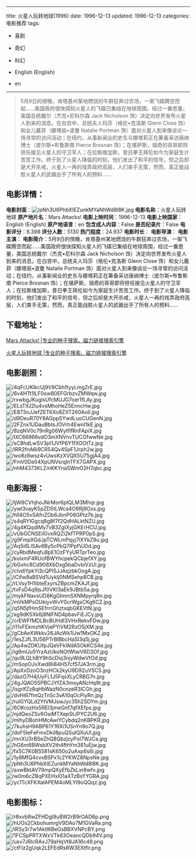 
---
title: 火星人玩转地球(1996)
date: 1996-12-13
updated: 1996-12-13
categories: 电影推荐
tags:
- 喜剧
- 奇幻
- 科幻

- English (English)
- en
---


> 5月9日的傍晚，肯塔基州某地燃烧的牛群狂奔过农场，一架飞碟腾空而起……美国政府很快探知火星人的飞碟已集结在地球周围，经过一番思量，美国总统戴尔（杰克•尼科尔森 Jack Nicholson 饰）决定向世界发布火星人到来的消息。在白宫中，总统夫人玛莎（格伦•克洛斯 Glenn Close 饰）和女儿戴菲（娜塔丽•波曼 Natalie Portman 饰）面对火星人到来像谈论一场寻常的访问活动；在纽约，从事新闻业的史东与娜塔莉正在筹备采访唐纳博士（皮尔斯•布鲁斯南 Pierce Brosnan 饰）；在堪萨斯，瑞奇的哥哥即将担任接见火星人的守卫军人；在拉斯维加斯，昔日拳王拜伦如今为家庭生计苦苦工作。终于到了火星人降临的时刻，他们发出了和平的信号，但之后却是大开杀戒，火星人一再的戏弄政府高层，人们束手无策，然而，真正能战胜火星人的武器出乎了所有人的预料……

## **电影详情**：

**电影封面**：<img src="https://image.tmdb.org/t/p/w200/pNh3U6PhbXIEZunkMYaNhWd8l8K.jpg" alt="/pNh3U6PhbXIEZunkMYaNhWd8l8K.jpg" title="/pNh3U6PhbXIEZunkMYaNhWd8l8K.jpg">
**电影名称**：火星人玩转地球
**原产地片名**：Mars Attacks!
**电影上映时间**：1996-12-13
**电影上映国家**：English (English)
**原产地语言**：en
**包含成人内容**：False
**是否纪录片**：False
**电影评分**：6.398
**评分人数**：5130
**热门程度**：24.937
**电影时长**：
**电影导演**：
**电影主演**：
**电影简介**：5月9日的傍晚，肯塔基州某地燃烧的牛群狂奔过农场，一架飞碟腾空而起……美国政府很快探知火星人的飞碟已集结在地球周围，经过一番思量，美国总统戴尔（杰克•尼科尔森 Jack Nicholson 饰）决定向世界发布火星人到来的消息。在白宫中，总统夫人玛莎（格伦•克洛斯 Glenn Close 饰）和女儿戴菲（娜塔丽•波曼 Natalie Portman 饰）面对火星人到来像谈论一场寻常的访问活动；在纽约，从事新闻业的史东与娜塔莉正在筹备采访唐纳博士（皮尔斯•布鲁斯南 Pierce Brosnan 饰）；在堪萨斯，瑞奇的哥哥即将担任接见火星人的守卫军人；在拉斯维加斯，昔日拳王拜伦如今为家庭生计苦苦工作。终于到了火星人降临的时刻，他们发出了和平的信号，但之后却是大开杀戒，火星人一再的戏弄政府高层，人们束手无策，然而，真正能战胜火星人的武器出乎了所有人的预料……

## **下载地址**：
[Mars Attacks! |专业的种子搜索、磁力链接搜索引擎](https://movie.amd794.com:2083/?search=Mars%20Attacks%21&ordering=&mode=match_phrase&page_size=10&page=1)

[火星人玩转地球 |专业的种子搜索、磁力链接搜索引擎](https://movie.amd794.com:2083/?search=%E7%81%AB%E6%98%9F%E4%BA%BA%E7%8E%A9%E8%BD%AC%E5%9C%B0%E7%90%83&ordering=&mode=match_phrase&page_size=10&page=1)
 

## **电影剧照**：
<img src="https://image.tmdb.org/t/p/original/4qFcUKlkcUj9V9Cbh1tyyLmg2rE.jpg" alt="/4qFcUKlkcUj9V9Cbh1tyyLmg2rE.jpg" title="/4qFcUKlkcUj9V9Cbh1tyyLmg2rE.jpg"><img src="https://image.tmdb.org/t/p/original/6v4HTt1lLF0xw80EFGrbzvZMWqw.jpg" alt="/6v4HTt1lLF0xw80EFGrbzvZMWqw.jpg" title="/6v4HTt1lLF0xw80EFGrbzvZMWqw.jpg"><img src="https://image.tmdb.org/t/p/original/rxwbgJKuglsUfcMUJG7oer1fLAy.jpg" alt="/rxwbgJKuglsUfcMUJG7oer1fLAy.jpg" title="/rxwbgJKuglsUfcMUJG7oer1fLAy.jpg"><img src="https://image.tmdb.org/t/p/original/ELsTifJ2lu4vsMhoHeZ5EnncHw.jpg" alt="/ELsTifJ2lu4vsMhoHeZ5EnncHw.jpg" title="/ELsTifJ2lu4vsMhoHeZ5EnncHw.jpg"><img src="https://image.tmdb.org/t/p/original/E873oJJefZET6Xo8ZXT260Aoll.jpg" alt="/E873oJJefZET6Xo8ZXT260Aoll.jpg" title="/E873oJJefZET6Xo8ZXT260Aoll.jpg"><img src="https://image.tmdb.org/t/p/original/d9DeuR70Y8AGppSYwdLuoCUGenN.jpg" alt="/d9DeuR70Y8AGppSYwdLuoCUGenN.jpg" title="/d9DeuR70Y8AGppSYwdLuoCUGenN.jpg"><img src="https://image.tmdb.org/t/p/original/2FZnx1UDauBbtsJOVrh4EwnI1kE.jpg" alt="/2FZnx1UDauBbtsJOVrh4EwnI1kE.jpg" title="/2FZnx1UDauBbtsJOVrh4EwnI1kE.jpg"><img src="https://image.tmdb.org/t/p/original/8zqNV0c79nRg06WylfIfRnFApiX.jpg" alt="/8zqNV0c79nRg06WylfIfRnFApiX.jpg" title="/8zqNV0c79nRg06WylfIfRnFApiX.jpg"><img src="https://image.tmdb.org/t/p/original/lXC66966vdO3mXNVnvTUCGfwwNe.jpg" alt="/lXC66966vdO3mXNVnvTUCGfwwNe.jpg" title="/lXC66966vdO3mXNVnvTUCGfwwNe.jpg"><img src="https://image.tmdb.org/t/p/original/sC8hdLwSV3pI1JVfP6Y1fXOOtTz.jpg" alt="/sC8hdLwSV3pI1JVfP6Y1fXOOtTz.jpg" title="/sC8hdLwSV3pI1JVfP6Y1fXOOtTz.jpg"><img src="https://image.tmdb.org/t/p/original/lRR2fnA6i9CR54Qv4SpF1Jrph2w.jpg" alt="/lRR2fnA6i9CR54Qv4SpF1Jrph2w.jpg" title="/lRR2fnA6i9CR54Qv4SpF1Jrph2w.jpg"><img src="https://image.tmdb.org/t/p/original/wo8z8wsz4vUwsKzXVQX5U75gjA4.jpg" alt="/wo8z8wsz4vUwsKzXVQX5U75gjA4.jpg" title="/wo8z8wsz4vUwsKzXVQX5U75gjA4.jpg"><img src="https://image.tmdb.org/t/p/original/FmV0De04XpUNVsrqlnTFX7GAPX.jpg" alt="/FmV0De04XpUNVsrqlnTFX7GAPX.jpg" title="/FmV0De04XpUNVsrqlnTFX7GAPX.jpg"><img src="https://image.tmdb.org/t/p/original/nhM4373KLZmKKYnaSWmO2H7qbc.jpg" alt="/nhM4373KLZmKKYnaSWmO2H7qbc.jpg" title="/nhM4373KLZmKKYnaSWmO2H7qbc.jpg">

## **电影海报**：
<img src="https://image.tmdb.org/t/p/original/ljW8CVhjhoJNrMor6pIQLM3Mhqr.jpg" alt="/ljW8CVhjhoJNrMor6pIQLM3Mhqr.jpg" title="/ljW8CVhjhoJNrMor6pIQLM3Mhqr.jpg"><img src="https://image.tmdb.org/t/p/original/ywI3vayK5pZD5tLWca4O9Rj9Oxs.jpg" alt="/ywI3vayK5pZD5tLWca4O9Rj9Oxs.jpg" title="/ywI3vayK5pZD5tLWca4O9Rj9Oxs.jpg"><img src="https://image.tmdb.org/t/p/original/hll4O5vSAfnZDb6JbnP06GPtz7b.jpg" alt="/hll4O5vSAfnZDb6JbnP06GPtz7b.jpg" title="/hll4O5vSAfnZDb6JbnP06GPtz7b.jpg"><img src="https://image.tmdb.org/t/p/original/s4qRYlGgcq8g8f7f2QdHALktNZU.jpg" alt="/s4qRYlGgcq8g8f7f2QdHALktNZU.jpg" title="/s4qRYlGgcq8g8f7f2QdHALktNZU.jpg"><img src="https://image.tmdb.org/t/p/original/4g4KQqdIMy7vB3ZgIXyjGKErHCU.jpg" alt="/4g4KQqdIMy7vB3ZgIXyjGKErHCU.jpg" title="/4g4KQqdIMy7vB3ZgIXyjGKErHCU.jpg"><img src="https://image.tmdb.org/t/p/original/vUbGCNSEilGvxRQZi2kfTPRP0pS.jpg" alt="/vUbGCNSEilGvxRQZi2kfTPRP0pS.jpg" title="/vUbGCNSEilGvxRQZi2kfTPRP0pS.jpg"><img src="https://image.tmdb.org/t/p/original/g9FmpXGdJpTCWLmPqyj7lXYkZ9u.jpg" alt="/g9FmpXGdJpTCWLmPqyj7lXYkZ9u.jpg" title="/g9FmpXGdJpTCWLmPqyj7lXYkZ9u.jpg"><img src="https://image.tmdb.org/t/p/original/Aq5i6LlSAv8By5cPkQ7lPpfVJ0d.jpg" alt="/Aq5i6LlSAv8By5cPkQ7lPpfVJ0d.jpg" title="/Aq5i6LlSAv8By5cPkQ7lPpfVJ0d.jpg"><img src="https://image.tmdb.org/t/p/original/cyRbdMeqfu8pE1OzFYyURTprTeo.jpg" alt="/cyRbdMeqfu8pE1OzFYyURTprTeo.jpg" title="/cyRbdMeqfu8pE1OzFYyURTprTeo.jpg"><img src="https://image.tmdb.org/t/p/original/koIxmF4RUofBWYhcpekQCbjefXY.jpg" alt="/koIxmF4RUofBWYhcpekQCbjefXY.jpg" title="/koIxmF4RUofBWYhcpekQCbjefXY.jpg"><img src="https://image.tmdb.org/t/p/original/bGxhc8Cd908XbDxg5baDvbiVzUI.jpg" alt="/bGxhc8Cd908XbDxg5baDvbiVzUI.jpg" title="/bGxhc8Cd908XbDxg5baDvbiVzUI.jpg"><img src="https://image.tmdb.org/t/p/original/clvdiYpkYi3cQPl5JJAqzbkOogA.jpg" alt="/clvdiYpkYi3cQPl5JJAqzbkOogA.jpg" title="/clvdiYpkYi3cQPl5JJAqzbkOogA.jpg"><img src="https://image.tmdb.org/t/p/original/iCifw8aBSVd1UykIj0NMSehp8CB.jpg" alt="/iCifw8aBSVd1UykIj0NMSehp8CB.jpg" title="/iCifw8aBSVd1UykIj0NMSehp8CB.jpg"><img src="https://image.tmdb.org/t/p/original/rLVsy1H1ibteExyrsZBpcmZKAJf.jpg" alt="/rLVsy1H1ibteExyrsZBpcmZKAJf.jpg" title="/rLVsy1H1ibteExyrsZBpcmZKAJf.jpg"><img src="https://image.tmdb.org/t/p/original/tvFsD4q9jsJf0VKI3aEk9JBtb5a.jpg" alt="/tvFsD4q9jsJf0VKI3aEk9JBtb5a.jpg" title="/tvFsD4q9jsJf0VKI3aEk9JBtb5a.jpg"><img src="https://image.tmdb.org/t/p/original/mykFNavsUD8KgGImmSXNMpyrqRn.jpg" alt="/mykFNavsUD8KgGImmSXNMpyrqRn.jpg" title="/mykFNavsUD8KgGImmSXNMpyrqRn.jpg"><img src="https://image.tmdb.org/t/p/original/mVkMPsOUkiyvWvY0crWgsCKg6CZ.jpg" alt="/mVkMPsOUkiyvWvY0crWgsCKg6CZ.jpg" title="/mVkMPsOUkiyvWvY0crWgsCKg6CZ.jpg"><img src="https://image.tmdb.org/t/p/original/q5N5jfHmSEfrrrGhztxqbGKEVtN.jpg" alt="/q5N5jfHmSEfrrrGhztxqbGKEVtN.jpg" title="/q5N5jfHmSEfrrrGhztxqbGKEVtN.jpg"><img src="https://image.tmdb.org/t/p/original/xg9dK5Xk6j8NlFND4pbavFiEJCy.jpg" alt="/xg9dK5Xk6j8NlFND4pbavFiEJCy.jpg" title="/xg9dK5Xk6j8NlFND4pbavFiEJCy.jpg"><img src="https://image.tmdb.org/t/p/original/crEWFfMDLBcBUHdI3VHxRekvFDw.jpg" alt="/crEWFfMDLBcBUHdI3VHxRekvFDw.jpg" title="/crEWFfMDLBcBUHdI3VHxRekvFDw.jpg"><img src="https://image.tmdb.org/t/p/original/i11vFEkmzhKVjePYiVM2RzO5jXM.jpg" alt="/i11vFEkmzhKVjePYiVM2RzO5jXM.jpg" title="/i11vFEkmzhKVjePYiVM2RzO5jXM.jpg"><img src="https://image.tmdb.org/t/p/original/gCbAeXWkkv26JAcWk1lJw1MxOKZ.jpg" alt="/gCbAeXWkkv26JAcWk1lJw1MxOKZ.jpg" title="/gCbAeXWkkv26JAcWk1lJw1MxOKZ.jpg"><img src="https://image.tmdb.org/t/p/original/1esZJfL3U56PTrBlBbcHaSI3q5j.jpg" alt="/1esZJfL3U56PTrBlBbcHaSI3q5j.jpg" title="/1esZJfL3U56PTrBlBbcHaSI3q5j.jpg"><img src="https://image.tmdb.org/t/p/original/Ap4wZDKUfpJQeVFkWdA5OkKCS4e.jpg" alt="/Ap4wZDKUfpJQeVFkWdA5OkKCS4e.jpg" title="/Ap4wZDKUfpJQeVFkWdA5OkKCS4e.jpg"><img src="https://image.tmdb.org/t/p/original/ig9mUu5YrzAzUkoNOtWtwV6D3Of.jpg" alt="/ig9mUu5YrzAzUkoNOtWtwV6D3Of.jpg" title="/ig9mUu5YrzAzUkoNOtWtwV6D3Of.jpg"><img src="https://image.tmdb.org/t/p/original/qu9LQLhBY9hScDiq3njyWdwVfOd.jpg" alt="/qu9LQLhBY9hScDiq3njyWdwVfOd.jpg" title="/qu9LQLhBY9hScDiq3njyWdwVfOd.jpg"><img src="https://image.tmdb.org/t/p/original/mSopOJvXwd8li84H57cf57JA3rm.jpg" alt="/mSopOJvXwd8li84H57cf57JA3rm.jpg" title="/mSopOJvXwd8li84H57cf57JA3rm.jpg"><img src="https://image.tmdb.org/t/p/original/ApXxDzoO3nzHCk2kyU9D92uV5CS.jpg" alt="/ApXxDzoO3nzHCk2kyU9D92uV5CS.jpg" title="/ApXxDzoO3nzHCk2kyU9D92uV5CS.jpg"><img src="https://image.tmdb.org/t/p/original/dazO7H4jUyFL1J5FqsXLyCRBG7n.jpg" alt="/dazO7H4jUyFL1J5FqsXLyCRBG7n.jpg" title="/dazO7H4jUyFL1J5FqsXLyCRBG7n.jpg"><img src="https://image.tmdb.org/t/p/original/4gJQAO5SPBCJYfZA3mxyANcHq9t.jpg" alt="/4gJQAO5SPBCJYfZA3mxyANcHq9t.jpg" title="/4gJQAO5SPBCJYfZA3mxyANcHq9t.jpg"><img src="https://image.tmdb.org/t/p/original/lsgrlfZz8qHbWazN0cnzeR3lCGh.jpg" alt="/lsgrlfZz8qHbWazN0cnzeR3lCGh.jpg" title="/lsgrlfZz8qHbWazN0cnzeR3lCGh.jpg"><img src="https://image.tmdb.org/t/p/original/dvHl67fmQzTn5c3vA10qOcPiyRn.jpg" alt="/dvHl67fmQzTn5c3vA10qOcPiyRn.jpg" title="/dvHl67fmQzTn5c3vA10qOcPiyRn.jpg"><img src="https://image.tmdb.org/t/p/original/ruIGYQLd2YtVMJswJyc35h2SDYm.jpg" alt="/ruIGYQLd2YtVMJswJyc35h2SDYm.jpg" title="/ruIGYQLd2YtVMJswJyc35h2SDYm.jpg"><img src="https://image.tmdb.org/t/p/original/6OKrozHx5REl3jmeGnf7qfXEfps.jpg" alt="/6OKrozHx5REl3jmeGnf7qfXEfps.jpg" title="/6OKrozHx5REl3jmeGnf7qfXEfps.jpg"><img src="https://image.tmdb.org/t/p/original/njdQeoZSv6OaiMTXepStJPYC2U6.jpg" alt="/njdQeoZSv6OaiMTXepStJPYC2U6.jpg" title="/njdQeoZSv6OaiMTXepStJPYC2U6.jpg"><img src="https://image.tmdb.org/t/p/original/mlhyDBohHMcAwiYCybdq2nKBPKR.jpg" alt="/mlhyDBohHMcAwiYCybdq2nKBPKR.jpg" title="/mlhyDBohHMcAwiYCybdq2nKBPKR.jpg"><img src="https://image.tmdb.org/t/p/original/7kuhsH9ABP61Y1RXi1USnYn9o7Q.jpg" alt="/7kuhsH9ABP61Y1RXi1USnYn9o7Q.jpg" title="/7kuhsH9ABP61Y1RXi1USnYn9o7Q.jpg"><img src="https://image.tmdb.org/t/p/original/doF5IeFeFmxDkil8puQSuIQXuUl.jpg" alt="/doF5IeFeFmxDkil8puQSuIQXuUl.jpg" title="/doF5IeFeFmxDkil8puQSuIQXuUl.jpg"><img src="https://image.tmdb.org/t/p/original/mnXU3rBSeZhQ8QbzjcyPoI7WJCa.jpg" alt="/mnXU3rBSeZhQ8QbzjcyPoI7WJCa.jpg" title="/mnXU3rBSeZhQ8QbzjcyPoI7WJCa.jpg"><img src="https://image.tmdb.org/t/p/original/hG6m6BWsbXV2th4fthYm381uEjw.jpg" alt="/hG6m6BWsbXV2th4fthYm381uEjw.jpg" title="/hG6m6BWsbXV2th4fthYm381uEjw.jpg"><img src="https://image.tmdb.org/t/p/original/fx5C7K0B5581sK650o2uAxp6s6i.jpg" alt="/fx5C7K0B5581sK650o2uAxp6s6i.jpg" title="/fx5C7K0B5581sK650o2uAxp6s6i.jpg"><img src="https://image.tmdb.org/t/p/original/1y8MfQ4cvxBSPx1c2YKWZ8NpsNe.jpg" alt="/1y8MfQ4cvxBSPx1c2YKWZ8NpsNe.jpg" title="/1y8MfQ4cvxBSPx1c2YKWZ8NpsNe.jpg"><img src="https://image.tmdb.org/t/p/original/pNh3U6PhbXIEZunkMYaNhWd8l8K.jpg" alt="/pNh3U6PhbXIEZunkMYaNhWd8l8K.jpg" title="/pNh3U6PhbXIEZunkMYaNhWd8l8K.jpg"><img src="https://image.tmdb.org/t/p/original/axwBktAV79mpQXyEfbZkLxr8wfv.jpg" alt="/axwBktAV79mpQXyEfbZkLxr8wfv.jpg" title="/axwBktAV79mpQXyEfbZkLxr8wfv.jpg"><img src="https://image.tmdb.org/t/p/original/w0m6cZBqPXEHxI01aXTzBsYYGRA.jpg" alt="/w0m6cZBqPXEHxI01aXTzBsYYGRA.jpg" title="/w0m6cZBqPXEHxI01aXTzBsYYGRA.jpg"><img src="https://image.tmdb.org/t/p/original/yc1TcXFKXaIAPEM4oMLYl9oQQqz.jpg" alt="/yc1TcXFKXaIAPEM4oMLYl9oQQqz.jpg" title="/yc1TcXFKXaIAPEM4oMLYl9oQQqz.jpg">

## **电影图标**：
<img src="https://image.tmdb.org/t/p/original/r8xvbRwZFHDgI9u8W2rB9rOAD6p.png" alt="/r8xvbRwZFHDgI9u8W2rB9rOAD6p.png" title="/r8xvbRwZFHDgI9u8W2rB9rOAD6p.png"><img src="https://image.tmdb.org/t/p/original/hUOs2CkbohumrgV9DAo7M1GVaRa.png" alt="/hUOs2CkbohumrgV9DAo7M1GVaRa.png" title="/hUOs2CkbohumrgV9DAo7M1GVaRa.png"><img src="https://image.tmdb.org/t/p/original/iRSy3r7w1Aktl6BeGsBBXVNPcBY.png" alt="/iRSy3r7w1Aktl6BeGsBBXVNPcBY.png" title="/iRSy3r7w1Aktl6BeGsBBXVNPcBY.png"><img src="https://image.tmdb.org/t/p/original/1FCSpPRTXWxVTk63OeancQDb94V.png" alt="/1FCSpPRTXWxVTk63OeancQDb94V.png" title="/1FCSpPRTXWxVTk63OeancQDb94V.png"><img src="https://image.tmdb.org/t/p/original/usv7J6IcRAxJ79aHqVt8JA16c49.png" alt="/usv7J6IcRAxJ79aHqVt8JA16c49.png" title="/usv7J6IcRAxJ79aHqVt8JA16c49.png"><img src="https://image.tmdb.org/t/p/original/ctFIz2gUqk2LEFEdRsRW3EXtflr.png" alt="/ctFIz2gUqk2LEFEdRsRW3EXtflr.png" title="/ctFIz2gUqk2LEFEdRsRW3EXtflr.png">
